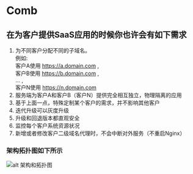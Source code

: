 # Comb
## 在为客户提供SaaS应用的时候你也许会有如下需求
1. 为不同客户分配不同的子域名。<br> 例如:<br>客户A使用 https://a.domain.com , <br>客户B使用 https://b.domain.com , <br>... ,<br> 客户N使用 https://n.domain.com
2. 服务端为客户A和客户B（客户N）提供完全相互独立，物理隔离的应用
3. 基于上面一点，特殊定制某个客户的需求，并不影响其他客户
4. 迭代升级可以灰度升级
5. 升级和回退版本都直观安全
6. 监控每个客户系统资源状况
7. 新增或者修改客户二级域名代理时，不会中断对外服务（不重启Nginx）

### 架构拓扑图如下所示
![alt 架构和拓扑图](https://github.com/fjb040911/Comb/blob/master/docImgs/jg.png)
